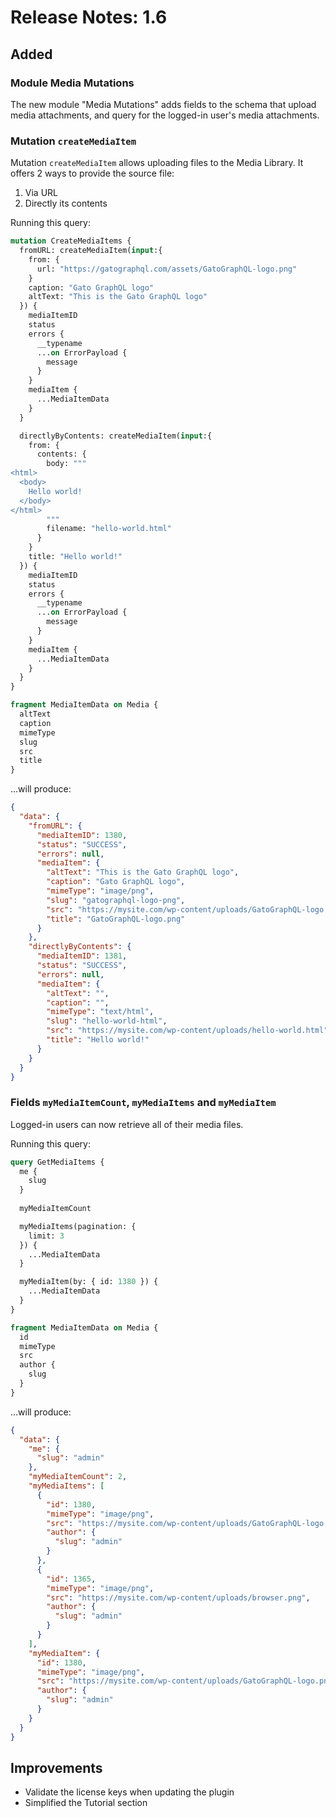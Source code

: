 # Release Notes: 1.6

## Added

### Module Media Mutations

The new module "Media Mutations" adds fields to the schema that upload media attachments, and query for the logged-in user's media attachments.

### Mutation `createMediaItem`

Mutation `createMediaItem` allows uploading files to the Media Library. It offers 2 ways to provide the source file:

1. Via URL
2. Directly its contents

Running this query:

```graphql
mutation CreateMediaItems {
  fromURL: createMediaItem(input:{
    from: {
      url: "https://gatographql.com/assets/GatoGraphQL-logo.png"
    }
    caption: "Gato GraphQL logo"
    altText: "This is the Gato GraphQL logo"
  }) {
    mediaItemID
    status
    errors {
      __typename
      ...on ErrorPayload {
        message
      }
    }
    mediaItem {
      ...MediaItemData
    }
  }

  directlyByContents: createMediaItem(input:{
    from: {
      contents: {
        body: """
<html>
  <body>
    Hello world!
  </body>
</html>
        """
        filename: "hello-world.html"
      }
    }
    title: "Hello world!"
  }) {
    mediaItemID
    status
    errors {
      __typename
      ...on ErrorPayload {
        message
      }
    }
    mediaItem {
      ...MediaItemData
    }
  }
}

fragment MediaItemData on Media {
  altText
  caption
  mimeType
  slug
  src
  title
}
```

...will produce:

```json
{
  "data": {
    "fromURL": {
      "mediaItemID": 1380,
      "status": "SUCCESS",
      "errors": null,
      "mediaItem": {
        "altText": "This is the Gato GraphQL logo",
        "caption": "Gato GraphQL logo",
        "mimeType": "image/png",
        "slug": "gatographql-logo-png",
        "src": "https://mysite.com/wp-content/uploads/GatoGraphQL-logo.png",
        "title": "GatoGraphQL-logo.png"
      }
    },
    "directlyByContents": {
      "mediaItemID": 1381,
      "status": "SUCCESS",
      "errors": null,
      "mediaItem": {
        "altText": "",
        "caption": "",
        "mimeType": "text/html",
        "slug": "hello-world-html",
        "src": "https://mysite.com/wp-content/uploads/hello-world.html",
        "title": "Hello world!"
      }
    }
  }
}
```

### Fields `myMediaItemCount`, `myMediaItems` and `myMediaItem`

Logged-in users can now retrieve all of their media files.

Running this query:

```graphql
query GetMediaItems {
  me {
    slug
  }
  
  myMediaItemCount

  myMediaItems(pagination: {
    limit: 3
  }) {
    ...MediaItemData
  }

  myMediaItem(by: { id: 1380 }) {
    ...MediaItemData
  }
}

fragment MediaItemData on Media {
  id
  mimeType
  src
  author {
    slug
  }
}
```

...will produce:

```json
{
  "data": {
    "me": {
      "slug": "admin"
    },
    "myMediaItemCount": 2,
    "myMediaItems": [
      {
        "id": 1380,
        "mimeType": "image/png",
        "src": "https://mysite.com/wp-content/uploads/GatoGraphQL-logo.png",
        "author": {
          "slug": "admin"
        }
      },
      {
        "id": 1365,
        "mimeType": "image/png",
        "src": "https://mysite.com/wp-content/uploads/browser.png",
        "author": {
          "slug": "admin"
        }
      }
    ],
    "myMediaItem": {
      "id": 1380,
      "mimeType": "image/png",
      "src": "https://mysite.com/wp-content/uploads/GatoGraphQL-logo.png",
      "author": {
        "slug": "admin"
      }
    }
  }
}
```

## Improvements

- Validate the license keys when updating the plugin
- Simplified the Tutorial section
